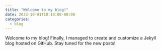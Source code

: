 ```yaml
---
title: "Welcome to my blog!"
date: 2023-10-01T18:10:00-00:00
categories:
  - blog
---
```


Welcome to my blog! Finally, I managed to create and customize a Jekyll blog hosted on GitHub. Stay tuned for the new posts!
